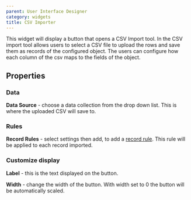 ```yaml
---
parent: User Interface Designer
category: widgets
title: CSV Importer
---
```


This widget will display a button that opens a CSV Import tool. In the CSV import tool allows users to select a CSV file to upload the rows and save them as records of the configured object. The users can configure how each column of the csv maps to the fields of the object.

## Properties

### Data

**Data Source** - choose a data collection from the drop down list. This is where the uploaded CSV will save to.

### Rules

**Record Rules** - select settings then add, to add a [record rule](../../../concepts/recordRules/RecordRules.md). This rule will be applied to each record imported.

### Customize display

**Label** - this is the text displayed on the button.

**Width** - change the width of the button. With width set to 0 the button will be automatically scaled.
